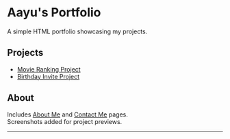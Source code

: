 # Aayu's Portfolio

A simple HTML portfolio showcasing my projects.

## Projects
- [Movie Ranking Project](./public/movie-rankin%20_index.html)
- [Birthday Invite Project](./public/birthdayinvite_index.html)

## About
Includes [About Me](./public/about%20copy.html) and [Contact Me](./public/contact%20copy.html) pages.  
Screenshots added for project previews.

---
